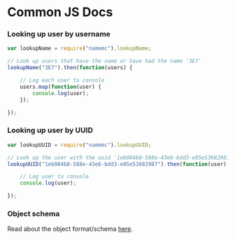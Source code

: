 # Common JS Docs

### Looking up user by username

```javascript
var lookupName = require("namemc").lookupName;

// Look up users that have the name or have had the name '3E7'
lookupName("3E7").then(function(users) {

	// Log each user to console
	users.map(function(user) {
		console.log(user);
	});

});

```

### Looking up user by UUID

```javascript
var lookupUUID = require("namemc").lookupUUID;

// Look up the user with the uuid '1eb084b8-588e-43e6-bdd3-e05e53682987' which is 'TehPicix'
lookupUUID("1eb084b8-588e-43e6-bdd3-e05e53682987").then(function(user) {

	// Log user to console
	console.log(user);

});

```

### Object schema
Read about the object format/schema [here](https://github.com/JoshMerlino/namemc/blob/master/docs/user.md).
